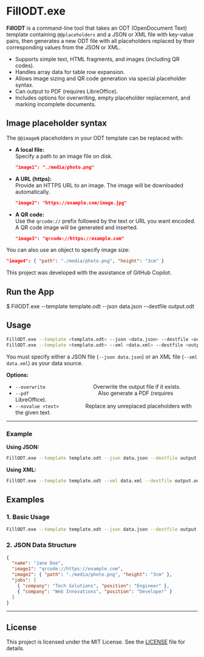 # FillODT.exe

**FillODT** is a command-line tool that takes an ODT (OpenDocument Text) template containing `@@placeholders` and a JSON or XML file with key-value pairs, then generates a new ODT file with all placeholders replaced by their corresponding values from the JSON or XML.

- Supports simple text, HTML fragments, and images (including QR codes).
- Handles array data for table row expansion.
- Allows image sizing and QR code generation via special placeholder syntax.
- Can output to PDF (requires LibreOffice).
- Includes options for overwriting, empty placeholder replacement, and marking incomplete documents.

## Image placeholder syntax

The `@@imageN` placeholders in your ODT template can be replaced with:

- **A local file:**  
  Specify a path to an image file on disk.
  ```json
  "image1": "./media/photo.png"
  ```

- **A URL (https):**  
  Provide an HTTPS URL to an image. The image will be downloaded automatically.
  ```json
  "image2": "https://example.com/image.jpg"
  ```

- **A QR code:**  
  Use the `qrcode://` prefix followed by the text or URL you want encoded. A QR code image will be generated and inserted.
  ```json
  "image3": "qrcode://https://example.com"
  ```

You can also use an object to specify image size:
```json
"image4": { "path": "./media/photo.png", "height": "3cm" }
```

This project was developed with the assistance of GitHub Copilot.

## Run the App
$ FillODT.exe --template template.odt --json data.json --destfile output.odt

## Usage

```sh
FillODT.exe --template <template.odt> --json <data.json> --destfile <output.odt> [options]
FillODT.exe --template <template.odt> --xml <data.xml> --destfile <output.odt> [options]
```

You must specify either a JSON file (`--json data.json`) or an XML file (`--xml data.xml`) as your data source.

**Options:**
- `--overwrite`         Overwrite the output file if it exists.
- `--pdf`             Also generate a PDF (requires LibreOffice).
- `--novalue <text>`     Replace any unreplaced placeholders with the given text.

---

### Example

**Using JSON:**
```sh
FillODT.exe --template template.odt --json data.json --destfile output.odt
```

**Using XML:**
```sh
FillODT.exe --template template.odt --xml data.xml --destfile output.odt
```

## Examples

### 1. Basic Usage
```sh
FillODT.exe --template template.odt --json data.json --destfile output.odt
```

### 2. JSON Data Structure
```json
{
  "name": "Jane Doe",
  "image1": "qrcode://https://example.com",
  "image2": { "path": "./media/photo.png", "height": "3cm" },
  "jobs": [
    { "company": "Tech Solutions", "position": "Engineer" },
    { "company": "Web Innovations", "position": "Developer" }
  ]
}
```

---

## License

This project is licensed under the MIT License. See the [LICENSE](LICENSE) file for details.
